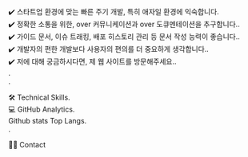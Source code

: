 ✔️  스타트업 환경에 맞는 빠른 주기 개발, 특히 애자일 환경에 익숙합니다.<br>
✔️  정확한 소통을 위한, over 커뮤니케이션과 over 도큐멘테이션을 추구합니다..<br>
✔️  가이드 문서, 이슈 트래킹, 배포 히스토리 관리 등 문서 작성 능력이 좋습니다..<br>
✔️  개발자의 편한 개발보다 사용자의 편의를 더 중요하게 생각합니다..<br>
✔️  저에 대해 궁금하시다면, 제 웹 사이트를 방문해주세요..<br>.<br>.<br>

🛠  Technical Skills.<br>
💻  GitHub Analytics.<br>
Github stats Top Langs.<br>.<br>

🤝🏻  Contact
  
